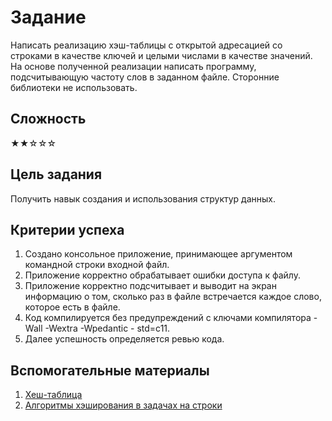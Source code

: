 # Задание

Написать реализацию хэш-таблицы с открытой адресацией со строками в качестве ключей и целыми
числами в качестве значений. На основе полученной реализации написать программу, подсчитывающую
частоту слов в заданном файле. Сторонние библиотеки не использовать.

## Сложность

★★☆☆☆

## Цель задания

Получить навык создания и использования структур данных.

## Критерии успеха

1. Создано консольное приложение, принимающее аргументом командной строки входной файл.
2. Приложение корректно обрабатывает ошибки доступа к файлу.
3. Приложение корректно подсчитывает и выводит на экран информацию о том, сколько раз в файле
встречается каждое слово, которое есть в файле.
4. Код компилируется без предупреждений с ключами компилятора -Wall -Wextra -Wpedantic -
std=c11.
5. Далее успешность определяется ревью кода.

## Вспомогательные материалы

1. [Хеш-таблица](https://ru.bmstu.wiki/%D0%A5%D0%B5%D1%88-%D1%82%D0%B0%D0%B1%D0%BB%D0%B8%D1%86%D0%B0)
2. [Алгоритмы хэширования в задачах на строки](https://e-maxx.ru/algo/string_hashes)
